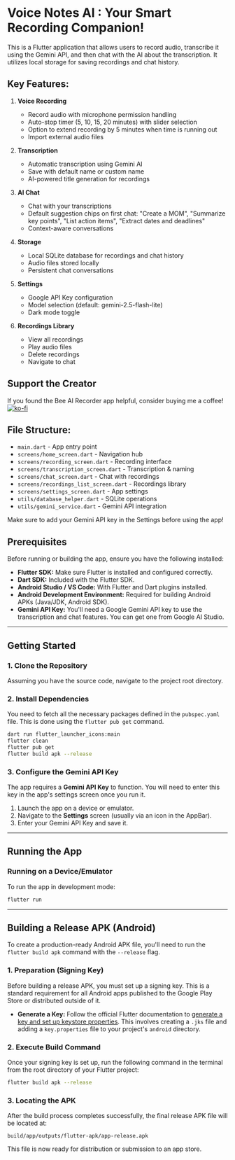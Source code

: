 # Voice Notes AI : Your Smart Recording Companion!

This is a Flutter application that allows users to record audio, transcribe it using the Gemini API, and then chat with the AI about the transcription. It utilizes local storage for saving recordings and chat history.

## Key Features:

1. **Voice Recording**
    - Record audio with microphone permission handling
    - Auto-stop timer (5, 10, 15, 20 minutes) with slider selection
    - Option to extend recording by 5 minutes when time is running out
    - Import external audio files

2. **Transcription**
    - Automatic transcription using Gemini AI
    - Save with default name or custom name
    - AI-powered title generation for recordings

3. **AI Chat**
    - Chat with your transcriptions
    - Default suggestion chips on first chat: "Create a MOM", "Summarize key points", "List action items", "Extract dates and deadlines"
    - Context-aware conversations

4. **Storage**
    - Local SQLite database for recordings and chat history
    - Audio files stored locally
    - Persistent chat conversations

5. **Settings**
    - Google API Key configuration
    - Model selection (default: gemini-2.5-flash-lite)
    - Dark mode toggle

6. **Recordings Library**
    - View all recordings
    - Play audio files
    - Delete recordings
    - Navigate to chat

## Support the Creator

If you found the Bee AI Recorder app helpful, consider buying me a coffee!  
[![ko-fi](https://ko-fi.com/img/githubbutton_sm.svg)](https://ko-fi.com/ibrezm)


## File Structure:
- `main.dart` - App entry point
- `screens/home_screen.dart` - Navigation hub
- `screens/recording_screen.dart` - Recording interface
- `screens/transcription_screen.dart` - Transcription & naming
- `screens/chat_screen.dart` - Chat with recordings
- `screens/recordings_list_screen.dart` - Recordings library
- `screens/settings_screen.dart` - App settings
- `utils/database_helper.dart` - SQLite operations
- `utils/gemini_service.dart` - Gemini API integration

Make sure to add your Gemini API key in the Settings before using the app!


## Prerequisites

Before running or building the app, ensure you have the following installed:

* **Flutter SDK:** Make sure Flutter is installed and configured correctly.
* **Dart SDK:** Included with the Flutter SDK.
* **Android Studio / VS Code:** With Flutter and Dart plugins installed.
* **Android Development Environment:** Required for building Android APKs (Java/JDK, Android SDK).
* **Gemini API Key:** You'll need a Google Gemini API key to use the transcription and chat features. You can get one from Google AI Studio.

-----

## Getting Started

### 1\. Clone the Repository

Assuming you have the source code, navigate to the project root directory.

### 2\. Install Dependencies

You need to fetch all the necessary packages defined in the `pubspec.yaml` file. This is done using the `flutter pub get` command.

```bash
dart run flutter_launcher_icons:main
flutter clean
flutter pub get
flutter build apk --release
```

### 3\. Configure the Gemini API Key

The app requires a **Gemini API Key** to function. You will need to enter this key in the app's settings screen once you run it.

1.  Launch the app on a device or emulator.
2.  Navigate to the **Settings** screen (usually via an icon in the AppBar).
3.  Enter your Gemini API Key and save it.

-----

## Running the App

### Running on a Device/Emulator

To run the app in development mode:

```bash
flutter run
```

-----

## Building a Release APK (Android)

To create a production-ready Android APK file, you'll need to run the `flutter build apk` command with the `--release` flag.

### 1\. Preparation (Signing Key)

Before building a release APK, you must set up a signing key. This is a standard requirement for all Android apps published to the Google Play Store or distributed outside of it.

* **Generate a Key:** Follow the official Flutter documentation to [generate a key and set up keystore properties](https://www.google.com/search?q=https://docs.flutter.dev/deployment/android%23signing-the-app). This involves creating a `.jks` file and adding a `key.properties` file to your project's `android` directory.

### 2\. Execute Build Command

Once your signing key is set up, run the following command in the terminal from the root directory of your Flutter project:

```bash
flutter build apk --release
```

### 3\. Locating the APK

After the build process completes successfully, the final release APK file will be located at:

```
build/app/outputs/flutter-apk/app-release.apk
```

This file is now ready for distribution or submission to an app store.